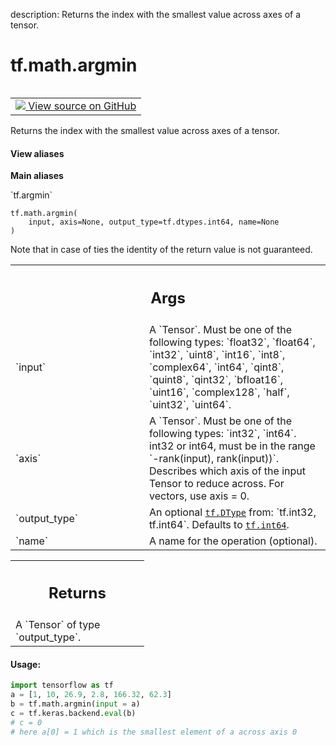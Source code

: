 description: Returns the index with the smallest value across axes of a tensor.

<div itemscope itemtype="http://developers.google.com/ReferenceObject">
<meta itemprop="name" content="tf.math.argmin" />
<meta itemprop="path" content="Stable" />
</div>

# tf.math.argmin

<!-- Insert buttons and diff -->

<table class="tfo-notebook-buttons tfo-api nocontent" align="left">
<td>
  <a target="_blank" href="https://github.com/tensorflow/tensorflow/blob/r2.2/tensorflow/python/ops/math_ops.py#L192-L226">
    <img src="https://www.tensorflow.org/images/GitHub-Mark-32px.png" />
    View source on GitHub
  </a>
</td>
</table>



Returns the index with the smallest value across axes of a tensor.

<section class="expandable">
  <h4 class="showalways">View aliases</h4>
  <p>
<b>Main aliases</b>
<p>`tf.argmin`</p>
</p>
</section>

<pre class="devsite-click-to-copy prettyprint lang-py tfo-signature-link">
<code>tf.math.argmin(
    input, axis=None, output_type=tf.dtypes.int64, name=None
)
</code></pre>



<!-- Placeholder for "Used in" -->

Note that in case of ties the identity of the return value is not guaranteed.

<!-- Tabular view -->
 <table class="responsive fixed orange">
<colgroup><col width="214px"><col></colgroup>
<tr><th colspan="2"><h2 class="add-link">Args</h2></th></tr>

<tr>
<td>
`input`
</td>
<td>
A `Tensor`. Must be one of the following types: `float32`, `float64`,
`int32`, `uint8`, `int16`, `int8`, `complex64`, `int64`, `qint8`,
`quint8`, `qint32`, `bfloat16`, `uint16`, `complex128`, `half`, `uint32`,
`uint64`.
</td>
</tr><tr>
<td>
`axis`
</td>
<td>
A `Tensor`. Must be one of the following types: `int32`, `int64`.
int32 or int64, must be in the range `-rank(input), rank(input))`.
Describes which axis of the input Tensor to reduce across. For vectors,
use axis = 0.
</td>
</tr><tr>
<td>
`output_type`
</td>
<td>
An optional <a href="../../tf/dtypes/DType.md"><code>tf.DType</code></a> from: `tf.int32, tf.int64`. Defaults to
<a href="../../tf.md#int64"><code>tf.int64</code></a>.
</td>
</tr><tr>
<td>
`name`
</td>
<td>
A name for the operation (optional).
</td>
</tr>
</table>



<!-- Tabular view -->
 <table class="responsive fixed orange">
<colgroup><col width="214px"><col></colgroup>
<tr><th colspan="2"><h2 class="add-link">Returns</h2></th></tr>
<tr class="alt">
<td colspan="2">
A `Tensor` of type `output_type`.
</td>
</tr>

</table>



#### Usage:


```python
import tensorflow as tf
a = [1, 10, 26.9, 2.8, 166.32, 62.3]
b = tf.math.argmin(input = a)
c = tf.keras.backend.eval(b)
# c = 0
# here a[0] = 1 which is the smallest element of a across axis 0
```